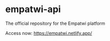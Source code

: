 # empatwi-api
The official repository for the Empatwi platform

Access now: https://empatwi.netlify.app/
